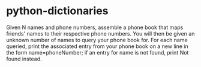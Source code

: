 # python-dictionaries
Given N names and phone numbers, assemble a phone book that maps friends' names to their respective phone numbers. You will then be given an unknown number of names to query your phone book for. For each name queried, print the associated entry from your phone book on a new line in the form name=phoneNumber; if an entry for name is not found, print Not found instead.
